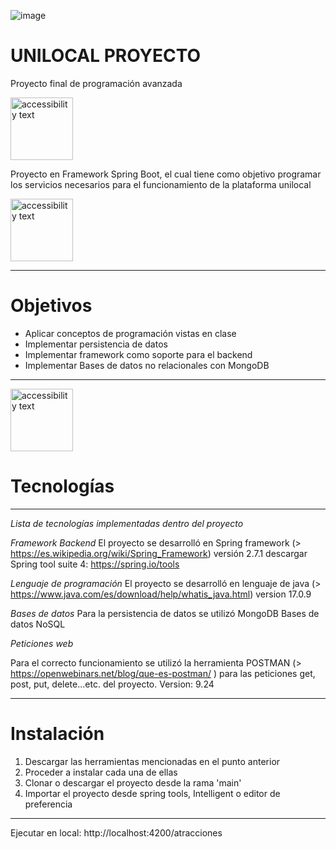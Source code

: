 ![image](https://github.com/DanielaAndreaGonzalez/Unilocal_Programacion_Avanzada/assets/67668910/6f7bac2a-3926-494f-ad5b-764552a4109d)
# UNILOCAL PROYECTO
Proyecto final de programación avanzada


<img src="[https://encrypted-tbn0.gstatic.com/images?q=tbn:ANd9GcTuq0K8Nk2_AUSWsvqJCkL5Z_Z7m8_CfhFdIg&usqp=CAU](https://www.armadilloamarillo.com/wp-content/uploads/spring-boot-ok.png)" width="100" alt="accessibility text">


Proyecto en Framework Spring Boot, el cual tiene como objetivo programar los servicios necesarios para el funcionamiento de la plataforma unilocal

<img src="https://cms.rootstack.com/sites/default/files/inline-images/java1_1.png" width="100" alt="accessibility text">


****************************************************************************************************************************************************
# Objetivos

* Aplicar conceptos de programación vistas en clase
* Implementar persistencia de datos
* Implementar framework como soporte para el backend
* Implementar Bases de datos no relacionales con MongoDB
*****************************************************************************************************************************************************

<img src="https://upload.wikimedia.org/wikipedia/commons/thumb/9/93/MongoDB_Logo.svg/512px-MongoDB_Logo.svg.png" width="100" alt="accessibility text">

# Tecnologías
******************************************************************************************************************************************************
*Lista de tecnologías implementadas dentro del proyecto*

 *Framework Backend*
El proyecto se desarrolló en Spring framework (> https://es.wikipedia.org/wiki/Spring_Framework) versión 2.7.1 descargar Spring tool suite 4: https://spring.io/tools

 *Lenguaje de programación*
El proyecto se desarrolló en lenguaje de java (> https://www.java.com/es/download/help/whatis_java.html)  version 17.0.9

*Bases de datos*
Para la persistencia de datos se utilizó MongoDB Bases de datos NoSQL

*Peticiones web*

Para el correcto funcionamiento se utilizó la herramienta POSTMAN (> https://openwebinars.net/blog/que-es-postman/ ) 
para las peticiones get, post, put, delete...etc. del proyecto. Version: 9.24
****************************************************************************************************************************************************
# Instalación

1. Descargar las herramientas mencionadas en el punto anterior
2. Proceder a instalar cada una de ellas
3. Clonar o descargar el proyecto desde la rama 'main'
4. Importar el proyecto desde spring tools, Intelligent o editor de preferencia

****************************************************************************************************************************************************

Ejecutar en local: http://localhost:4200/atracciones
